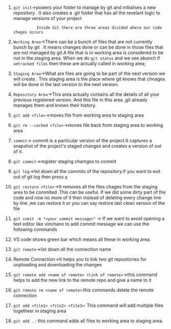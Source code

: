 1. `git init`->powers your folder to manage by git and initialises a new repository .
 It also creates a .git folder that has all the revelant logic to manage versions of your project

                 Inside Git there are three areas divided where our code chages occurs    

2.  `Working Area`->There can be a bunch of files that are not currently bunch by git .
 It means changes done or can be done in those files that are not managed by git.A file that is in working 
 area is considered to be not in the staging area. When we do `git status` and we see abunch if `umtracked files`
 then these are actually called in working area;


3.  `Staging Area`->What are files are going to be part of the next version we will create .
 This staging area is the place where git knows that chnages will be done in the last version to the next version.


4.  `Repository Area`->This area actually contains all the details of all your previous registered version.
 And this file in this area ,git already manages them  and knows their history.


5. `git add <file>`->moves file from working area to staging area

6. `git rm --cached <file>`->moves file back from staging area to working area

7. `commit`-> commit is a particular version of the project.It captures a snapshot of the project's staged changes
 and creates a version of out of it.

8. `git commit`->register staging chamges to commit
9. `git log`->list down all the commits of the repository.if you want to exit out of git log then press `q`
10. `git restore <file>`->It removes all the files chages from the staging area to be commited .This can be useful.
If we did some dirty part of the code and now no more of it then instead of deleting every change line by line ,we 
can restore it or you can say restore last clean version of the file  
11. `git comit -m "<your commit message>"` -> If we want to avoid opening a text editor like vim/nano to add commit message we can use the following commands

12. VS code shows green bar which means all these in working area.
  
13. `git remote`->list down all the connection name
14. Remote Connection->It helps you to link two git repositories for uoploading and downloading the changes 
15. `git remote add <name of remote> <link of remote>`->this command helps to add the new link to the remote repo  and give a name to it
16. `git remote rm <name of remote>`:this commands delete the remote connection

17. `git add <file1> <file2> <file3>`: This command will add multiple files togetheer in staging area 
18. `git add .` : this command adds all files to working area to staging area.
